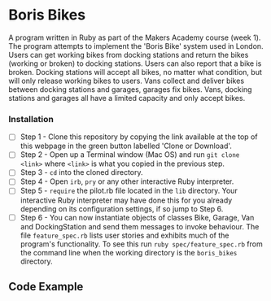 # Boris Bikes
A program written in Ruby as part of the Makers Academy course (week 1).  The program attempts to implement the 'Boris Bike' system used in London.
Users can get working bikes from docking stations and return the bikes (working or broken) to docking stations.  Users can also report that a bike is broken.
Docking stations will accept all bikes, no matter what condition, but will only release working bikes to users. Vans collect and deliver bikes between docking stations
and garages, garages fix bikes. Vans, docking stations and garages all have a limited capacity and only accept bikes. 

### Installation

- [ ] Step 1 - Clone this repository by copying the link available at the top of this webpage in the green button labelled 'Clone or Download'. 
- [ ] Step 2 - Open up a Terminal window (Mac OS) and run `git clone <link>` where `<link>` is what you copied in the previous step.
- [ ] Step 3 - `cd` into the cloned directory.
- [ ] Step 4 - Open `irb`, `pry` or any other interactive Ruby interpreter.
- [ ] Step 5 - `require` the pilot.rb file located in the `lib` directory.  Your interactive Ruby interpreter may have done this for you already depending on its configuration settings, if so jump to Step 6. 
- [ ] Step 6 - You can now instantiate objects of classes Bike, Garage, Van and DockingStation and send them messages to invoke behaviour. The file `feature_spec.rb` lists user stories and exhibits much of the program's functionality.
To see this run `ruby spec/feature_spec.rb` from the command line when the working directory is the `boris_bikes` directory.

## Code Example


